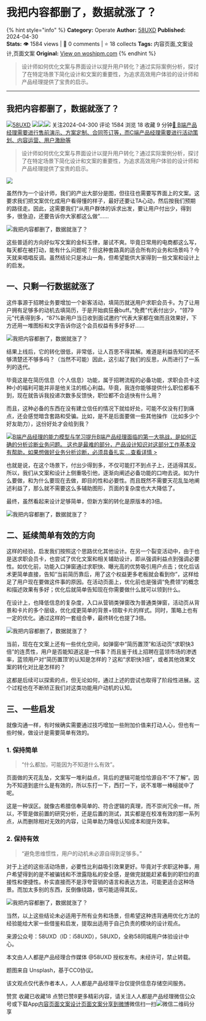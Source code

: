 # 我把内容都删了，数据就涨了？
{% hint style="info" %}
**Category:** Operate
**Author:** [58UXD](https://www.woshipm.com/u/237551)
**Published:** 2024-04-30  
**Stats:** 👁️ 1584 views | 💬 0 comments | ⭐ 18 collects
**Tags:** 内容页面,文案设计,页面文案
**Original:** [View on woshipm.com](https://www.woshipm.com/operate/6043472.html)
{% endhint %}
> 设计师如何优化文案与界面设计以提升用户转化？通过实际案例分析，探讨了在特定场景下简化设计和文案的重要性，为追求高效用户体验的设计师和产品经理提供了宝贵的启示。

---

## 我把内容都删了，数据就涨了？

[![](https://image.woshipm.com/wp-files/2022/07/vFnMPbWaiv3s1inAUJ4g.jpeg!/both/72x72)](https://www.woshipm.com/u/237551)[58UXD](https://www.woshipm.com/u/237551) ![](https://static.woshipm.com/tag/1122_1@2x.png)![](https://static.woshipm.com/tag/2104_1@2x.png)![](https://static.woshipm.com/tag/2403_1@2x.png) 关注2024-04-300 评论 1584 浏览 18 收藏 9 分钟[🔗 B端产品经理需要进行售前演示、方案定制、合同签订等，而C端产品经理需要进行活动策划、内容运营、用户激励等](https://ke.qidianla.com/courses/bcpm)

> 设计师如何优化文案与界面设计以提升用户转化？通过实际案例分析，探讨了在特定场景下简化设计和文案的重要性，为追求高效用户体验的设计师和产品经理提供了宝贵的启示。

![](https://image.yunyingpai.com/wp/2024/04/PEow2W9Qc7IEagZkgqr7.jpg)

虽然作为一个设计师，我们的产出大部分是图，但往往也需要写界面上的文案。这要求我们把文案优化成用户看得懂的样子，最好还要让TA心动，然后按我们预期的路径走。因此，这需要我们“从用户群体的诉求出发，要让用户付出少，得到多，很急迫，还要告诉你大家都这么做”……

![我把内容都删了，数据就涨了？](https://image.yunyingpai.com/wp/2024/04/NO5hZGTFHlkKuCoMnLLB.png)

这些普适的方向好似写文案的金科玉律，屡试不爽。毕竟日常用的电商都这么写，每天都在被打动，能有什么问题呢？但这种套路真的适合所有的业务和场景吗？今天就来唱唱反调。虽然结论只是冰山一角，但希望能供大家得到一些文案和设计上的启发。

## 一、只剩一行数据就涨了

这件事源于招聘业务要增加一个新客活动，填简历就送用户求职会员卡。为了让用户拥有足够多的动机去填简历，于是开始疯狂叠buff。”免费”代表付出少，“领79元”代表得到多，“87%新用户当日收到面试邀约”代表大家都在做而且效果好，下方还用一堆图标和文字告诉你这个会员权益有多好多好……

![我把内容都删了，数据就涨了？](https://image.yunyingpai.com/wp/2024/04/bH8ieheiUTxUmdVPKM1R.png)

结果上线后，它的转化很低，非常低，让人百思不得其解。难道是利益告知的还不够清楚还不够多吗？（当然不可能）因此，这引起了我们的反思，从而进行了一系列的迭代。

毕竟这是在简历信息（个人信息）功能，属于招聘流程的必备功能，求职会员卡这种小的福利可能并非是他关注的核心利益。毕竟，我连你能够提供什么职位都看不到，现在就告诉我投递次数多反馈快，职位都不合适快有什么用？

而且，这种必备的东西在没有建立信任的情况下就给好处，可能不仅没有打到痛点，还会感觉暗含套路和受骗。比如，是不是后面要做一些其他操作（比如多少个好友助力），这份好处才会给到我？

[![](https://image.woshipm.com/2023/08/02/1554eea8-30e3-11ee-88e7-00163e0b5ff3.png)B端产品经理的能力模型与学习提升B端产品经理面临的第一大挑战，是如何正确的分析诊断业务问题。 这也是最难的部分，产品设计知识对这部分工作基本没有帮助，如果想做好业务分析诊断，必须具备扎实 ...查看详情 >](https://ke.qidianla.com/courses/bcpm)

也就是说，在这个场景下，付出少得到多，不仅可能打不到点子上，还适得其反。所以，我们从文案和设计上侧重吸引他，逐渐向阐述必备功能的口吻去说。如为什么要做，和为什么要现在去做，即目的性和必要性。而且既然不需要天花乱坠地阐述利益了，那么就不需要这么多辅助图形，页面的复杂度也大大降低了。

最终，虽然看起来设计足够简单，但新方案的转化是原版本的3倍。

![我把内容都删了，数据就涨了？](https://image.yunyingpai.com/wp/2024/04/pmK1LkDZ2h5c7MFLiwIv.png)

## 二、延续简单有效的方向

这样的经验，启发我们按照这个思路优化其他设计。在另一个裂变活动中，由于也是送求职会员卡，也尝试了优化文案和相关辅助设计，即从强调利益点到强调必要性。如优化前，功能入口弹窗通过求职快、曝光高的优势吸引用户点击；优化后话术更简单直接，告知“当前简历靠后，用了这个权益更多老板就会看到你”，这样给足了用户现在要做这件事的原因。在活动页面上，优化前也是强调“免费领”的概念和描述效果有多好；优化后就简单告知现在你需要做什么就可以领到什么。

在设计上，也降低信息的复杂度，入口从营销类弹窗改为普通类弹窗，活动页从背景和卡片的多个层级，优化成更简单的背景+领取卡片的样式。同时，策略上也有一定的优化。通过这样的一套组合拳，最终转化也提了3倍。

![我把内容都删了，数据就涨了？](https://image.yunyingpai.com/wp/2024/04/SwFZcmn9jLGxr58F81Sh.png)

当前，现在在文案上还有一些优化空间，如弹窗中“简历置顶”和活动页“求职快3倍”的连贯性，用户是否能知道这是一件事？而且鉴于线上招聘在蓝领市场的渗透率，蓝领用户对“简历置顶’的认知是怎样的？这和“求职快3倍”，或者其他效果文案的转化对比是怎样的？

这都是后续可以探索的点，但无论如何，通过上述的尝试也取得了阶段性进展。这个过程也在不断矫正我们对这类功能用户动机的认知。

## 三、一些启发

就像沟通一样，有时候确实需要通过技巧增加一些附加价值来打动人心，但也有一些时候，做设计是需要简单有效的。

### **1\. 保持简单**

> “什么都加，可能因为不知道什么有效”。

页面做的天花乱坠，文案写一堆利益点，背后的逻辑可能恰恰源自不“不了解”。因为不知道到底什么是有效的，所以东打一下，西打一下，说不准哪一棒槌就中了呢。

这是一种误区。就像古希腊信奉简单的、符合逻辑的真理，而不崇尚冗余一样。所以，不管是做前置的研究分析，还是后置的测试，其实都是在校准有效的那一系列点，从而删除相对无效的内容，让简单助力降低认知成本和提升效率。

### **2\. 保持有效**

> “避免思维惯性，用户的动机未必源自得到足够多。”

对于上述的这些活动场景，必要性比利益吸引效果更好。毕竟对于求职这种事，用户希望得到的是不被骗钱和不泄露隐私的安全感，是做完就能赶紧看到的职位的直接性和便捷性。朴实直接而不是浮夸营销的语言和表达方法，可能更适合这种场景。而加太多别的东西，反倒像绕路，很可能适得其反。

![我把内容都删了，数据就涨了？](https://image.yunyingpai.com/wp/2024/04/0ZkcyVfPcA6tazF7NKM9.png)

当然，以上这些结论未必适用于所有业务和场景，但希望这种违背通用优化方法的经验能给大家一些借鉴和启发，提取出适用于自己负责的模块的设计观点。

来源公众号：58UXD（ID：i58UXD），58UXD，全称58同城用户体验设计中心。

本文由人人都是产品经理合作媒体 @58UXD 授权发布。未经许可，禁止转载。

题图来自 Unsplash，基于CC0协议。

该文观点仅代表作者本人，人人都是产品经理平台仅提供信息存储空间服务。

赞赏 收藏已收藏18 点赞已赞8更多精彩内容，请关注人人都是产品经理微信公众号或下载App[内容页面](https://www.woshipm.com/tag/%e5%86%85%e5%ae%b9%e9%a1%b5%e9%9d%a2)[文案设计](https://www.woshipm.com/tag/%e6%96%87%e6%a1%88%e8%ae%be%e8%ae%a1)[页面文案](https://www.woshipm.com/tag/%e9%a1%b5%e9%9d%a2%e6%96%87%e6%a1%88)[分享到微博](https://service.weibo.com/share/share.php?appkey=2775287854&title=我把内容都删了，数据就涨了？&url=https://www.woshipm.com/operate/6043472.html&pic=https://image.yunyingpai.com/wp/2024/04/PEow2W9Qc7IEagZkgqr7.jpg)微信扫一扫![微信二维码](https://api.pwmqr.com/qrcode/create/?url=https://www.woshipm.com/operate/6043472.html)分享